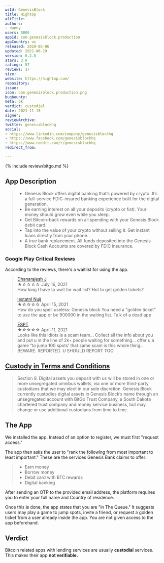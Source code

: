 ```yaml
---
wsId: GenesisBlock
title: Hightop
altTitle: 
authors:
- danny
users: 5000
appId: com.genesisblock.production
appCountry: us
released: 2020-05-06
updated: 2022-06-29
version: 0.2.8
stars: 3.9
ratings: 57
reviews: 17
size: 
website: https://hightop.com/
repository: 
issue: 
icon: com.genesisblock.production.png
bugbounty: 
meta: ok
verdict: custodial
date: 2021-11-15
signer: 
reviewArchive: 
twitter: genesisblockhq
social:
- https://www.linkedin.com/company/genesisblockhq
- https://www.facebook.com/genesisblockhq
- https://www.reddit.com/r/genesisblockhq
redirect_from: 

---
```


{% include review/bitgo.md %}

## App Description

> - Genesis Block offers digital banking that’s powered by crypto. It’s a full-service FDIC-insured banking experience built for the digital generation.
> - Be earning interest on all your deposits (crypto or fiat). Your money should grow even while you sleep.
> - Get Bitcoin-back rewards on all spending with your Genesis Block debit card.
> - Tap into the value of your crypto without selling it. Get instant loans directly from your phone.
> - A true bank replacement. All funds deposited into the Genesis Block Cash Accounts are covered by FDIC insurance.

### Google Play Critical Reviews

According to the reviews, there's a waitlist for using the app.

> [Dhanarajesh J](https://play.google.com/store/apps/details?id=com.genesisblock.production&reviewId=gp%3AAOqpTOHcHAXJuD5E9PvH0-2RqR1e9j0j4H0I6jB54lcG_MVYmbM6qPcqd2by_GZYSSqZxoVs8Xvvn44b4EV4Vg)<br>
  ★☆☆☆☆ July 16, 2021 <br>
       How long I have to wait for wait list? Hot to get golden tickets?
>
> [lestatnl Nuij](https://play.google.com/store/apps/details?id=com.genesisblock.production&reviewId=gp%3AAOqpTOGqKcYnhD2PyB9RxjrNkuKQH-TR4AcjzStNSTmakdo9iVmQN7__lDvm53JkhR_xUAtZ_0fy0np0IWaM2Q)<br>
  ★☆☆☆☆ April 15, 2021 <br>
       How do you spell useless: Genesis block You need a "golden ticket” to use the app or be 900000 in the waiting list. Talk of a dead app
>       
> [ESPT](https://play.google.com/store/apps/details?id=com.genesisblock.production&reviewId=gp%3AAOqpTOGPhoUBDg3G407Ut6CBsjYP5CfBQxac8gRwHOv5f0S7qkgSx540tZCa-KtWuGgK5razotPVxAMGJu_CbQ)<br>
  ★☆☆☆☆ April 11, 2021 <br>
      Looks like this idiots is a scam team... Collect all the info about you and put u in the line of 2k+ people waiting for something... offer u a game "to jump 100 spots' that same scam is this whole thing.. BEWARE. REPORTED. U SHOULD REPORT TOO
      
      
## [Custody in Terms and Conditions](https://genesisblock.com/terms/account)

> Section 9. Digital assets you deposit with us will be stored in one or more unsegregated omnibus wallets, via one or more third-party custodians that we may elect in our sole discretion. Genesis Block currently custodies digital assets in Genesis Block’s name through an unsegregated account with BitGo Trust Company, a South Dakota chartered trust company and money service business, but may change or use additional custodians from time to time.

## The App

We installed the app. Instead of an option to register, we must first "request access."

The app then asks the user to "rank the following from most important to least important." These are the services Genesis Bank claims to offer:

> - Earn money
> - Borrow money
> - Debit card with BTC rewards
> - Digital banking

After sending an OTP to the provided email address, the platform requires you to enter your full name and Country of residence.

Once this is done, the app states that you are "in The Queue." It suggests users may play a game to jump spots, invite a friend, or request a golden ticket from a user already inside the app. You are not given access to the app beforehand.

## Verdict

Bitcoin related apps with lending services are usually **custodial** services. This makes their app **not verifiable.**

